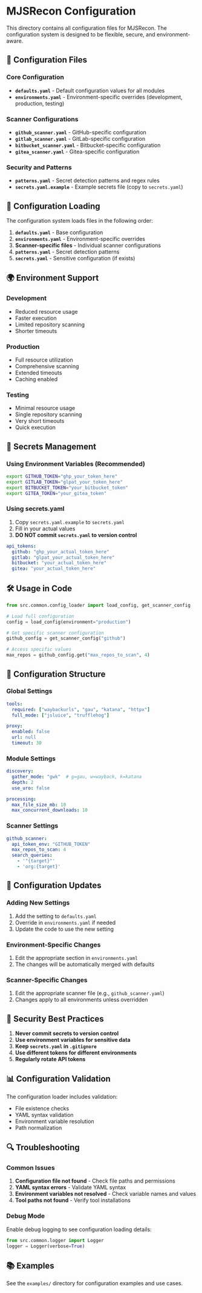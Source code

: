 # MJSRecon Configuration

This directory contains all configuration files for MJSRecon. The configuration system is designed to be flexible, secure, and environment-aware.

## 📁 Configuration Files

### Core Configuration
- **`defaults.yaml`** - Default configuration values for all modules
- **`environments.yaml`** - Environment-specific overrides (development, production, testing)

### Scanner Configurations
- **`github_scanner.yaml`** - GitHub-specific configuration
- **`gitlab_scanner.yaml`** - GitLab-specific configuration  
- **`bitbucket_scanner.yaml`** - Bitbucket-specific configuration
- **`gitea_scanner.yaml`** - Gitea-specific configuration

### Security and Patterns
- **`patterns.yaml`** - Secret detection patterns and regex rules
- **`secrets.yaml.example`** - Example secrets file (copy to `secrets.yaml`)

## 🔧 Configuration Loading

The configuration system loads files in the following order:

1. **`defaults.yaml`** - Base configuration
2. **`environments.yaml`** - Environment-specific overrides
3. **Scanner-specific files** - Individual scanner configurations
4. **`patterns.yaml`** - Secret detection patterns
5. **`secrets.yaml`** - Sensitive configuration (if exists)

## 🌍 Environment Support

### Development
- Reduced resource usage
- Faster execution
- Limited repository scanning
- Shorter timeouts

### Production
- Full resource utilization
- Comprehensive scanning
- Extended timeouts
- Caching enabled

### Testing
- Minimal resource usage
- Single repository scanning
- Very short timeouts
- Quick execution

## 🔐 Secrets Management

### Using Environment Variables (Recommended)
```bash
export GITHUB_TOKEN="ghp_your_token_here"
export GITLAB_TOKEN="glpat_your_token_here"
export BITBUCKET_TOKEN="your_bitbucket_token"
export GITEA_TOKEN="your_gitea_token"
```

### Using secrets.yaml
1. Copy `secrets.yaml.example` to `secrets.yaml`
2. Fill in your actual values
3. **DO NOT commit `secrets.yaml` to version control**

```yaml
api_tokens:
  github: "ghp_your_actual_token_here"
  gitlab: "glpat_your_actual_token_here"
  bitbucket: "your_actual_token_here"
  gitea: "your_actual_token_here"
```

## 🛠️ Usage in Code

```python
from src.common.config_loader import load_config, get_scanner_config

# Load full configuration
config = load_config(environment="production")

# Get specific scanner configuration
github_config = get_scanner_config("github")

# Access specific values
max_repos = github_config.get("max_repos_to_scan", 4)
```

## 📝 Configuration Structure

### Global Settings
```yaml
tools:
  required: ["waybackurls", "gau", "katana", "httpx"]
  full_mode: ["jsluice", "trufflehog"]

proxy:
  enabled: false
  url: null
  timeout: 30
```

### Module Settings
```yaml
discovery:
  gather_mode: "gwk"  # g=gau, w=wayback, k=katana
  depth: 2
  use_uro: false

processing:
  max_file_size_mb: 10
  max_concurrent_downloads: 10
```

### Scanner Settings
```yaml
github_scanner:
  api_token_env: "GITHUB_TOKEN"
  max_repos_to_scan: 4
  search_queries:
    - '"{target}"'
    - 'org:{target}'
```

## 🔄 Configuration Updates

### Adding New Settings
1. Add the setting to `defaults.yaml`
2. Override in `environments.yaml` if needed
3. Update the code to use the new setting

### Environment-Specific Changes
1. Edit the appropriate section in `environments.yaml`
2. The changes will be automatically merged with defaults

### Scanner-Specific Changes
1. Edit the appropriate scanner file (e.g., `github_scanner.yaml`)
2. Changes apply to all environments unless overridden

## 🚨 Security Best Practices

1. **Never commit secrets to version control**
2. **Use environment variables for sensitive data**
3. **Keep `secrets.yaml` in `.gitignore`**
4. **Use different tokens for different environments**
5. **Regularly rotate API tokens**

## 📊 Configuration Validation

The configuration loader includes validation:
- File existence checks
- YAML syntax validation
- Environment variable resolution
- Path normalization

## 🔍 Troubleshooting

### Common Issues
1. **Configuration file not found** - Check file paths and permissions
2. **YAML syntax errors** - Validate YAML syntax
3. **Environment variables not resolved** - Check variable names and values
4. **Tool paths not found** - Verify tool installations

### Debug Mode
Enable debug logging to see configuration loading details:
```python
from src.common.logger import Logger
logger = Logger(verbose=True)
```

## 📚 Examples

See the `examples/` directory for configuration examples and use cases. 